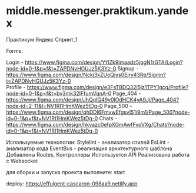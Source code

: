 # middle.messenger.praktikum.yandex
Практикум Яндекс Спринт_1

Forms:

Login -     https://www.figma.com/design/Yt1Zk9jmaadz5jqgN1rGTA/Login?node-id=0-1&p=f&t=ZAPDNvHGUJz5K3Yz-0
Signup -    https://www.figma.com/design/Nckj3xZUoQiys0Ejry43Re/Signin?t=ZAPDNvHGUJz5K3Yz-0   
Profile -   https://www.figma.com/design/e3FsTBDQ32l5jz1TPY1gcg/Profile?node-id=0-1&p=f&t=bv3mk32lFfumVqnA-0
Page_404 -  https://www.figma.com/design/JhQqIQ49v0lOdHCK4yA9Jj/Page_404?node-id=2-11&t=NV1RI1HmKWez5tDg-0
Page_500 -  https://www.figma.com/design/qhDDl6FmvwEfgsvI51i9m1/Page_500?node-id=0-1&p=f&t=NV1RI1HmKWez5tDg-0
Chats -     https://www.figma.com/design/hkvazc0efpXGmAwfFvoVXg/Chats?node-id=0-1&p=f&t=NV1RI1HmKWez5tDg-0

Используемые технологии:
  Stylelint - анализатор стилей
  EsLint - анализатор кода
  EventBus - реализация архитектурного шаблона
  Добавлены Routes, Контроллеры
  Используется API 
  Реализована работа с Websocket

для сборки и запуска проекта выполните: start

deploy: https://effulgent-cascaron-098aa9.netlify.app
